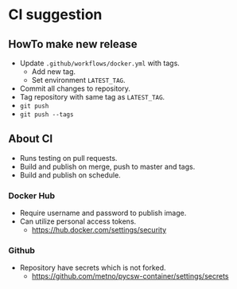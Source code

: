 # CI suggestion

## HowTo make new release

* Update `.github/workflows/docker.yml` with tags.
    * Add new tag.
    * Set environment `LATEST_TAG`.
* Commit all changes to repository.
* Tag repository with same tag as `LATEST_TAG`.
* `git push`
* `git push --tags`

## About CI

* Runs testing on pull requests.
* Build and publish on merge, push to master and tags.
* Build and publish on schedule.

### Docker Hub

* Require username and password to publish image.
* Can utilize personal access tokens.
    * https://hub.docker.com/settings/security

### Github

* Repository have secrets which is not forked.
    * https://github.com/metno/pycsw-container/settings/secrets
